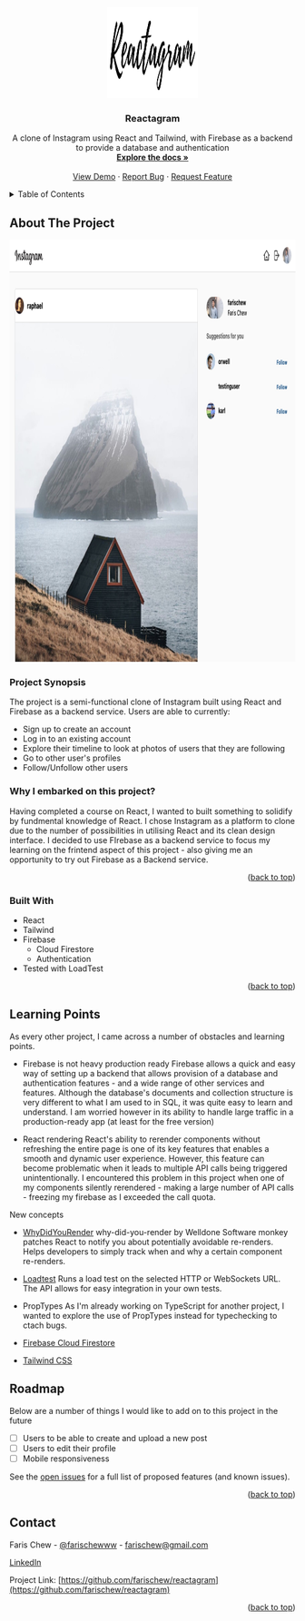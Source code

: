 <!-- PROJECT LOGO -->
<br />
<div align="center">
  <a href="https://github.com/farischew/reactagram">
    <img src="./public/images/logo.png" alt="Logo" width="160" height="160">
  </a>

<h3 align="center">Reactagram</h3>

  <p align="center">
    A clone of Instagram using React and Tailwind, with Firebase as a backend to provide a database and authentication
    <br />
    <a href="https://github.com/farischew/reactagram"><strong>Explore the docs »</strong></a>
    <br />
    <br />
    <a href="https://reactagram-gray.vercel.app/">View Demo</a>
    ·
    <a href="https://github.com/farischew/reactagram/issues">Report Bug</a>
    ·
    <a href="https://github.com/farischew/reactagram/issues">Request Feature</a>
  </p>
</div>

<!-- TABLE OF CONTENTS -->
<details>
  <summary>Table of Contents</summary>
  <ol>
    <li>
      <a href="#about-the-project">About The Project</a>
      <ul>
        <li><a href="#built-with">Built With</a></li>
      </ul>
    </li>
    <li><a href="#learning-points">Learning Points</a></li>
    <li><a href="#roadmap">Roadmap</a></li>
    <li><a href="#contact">Contact</a></li>
  </ol>
</details>

<!-- ABOUT THE PROJECT -->

## About The Project

<a href="https://github.com/farischew/reactagram">
  <img src="./public/images/visualdemo.jpg" alt="Logo" width="1000" height="744">
</a>

### Project Synopsis

The project is a semi-functional clone of Instagram built using React and Firebase as a backend service.
Users are able to currently:

- Sign up to create an account
- Log in to an existing account
- Explore their timeline to look at photos of users that they are following
- Go to other user's profiles
- Follow/Unfollow other users

### Why I embarked on this project?

Having completed a course on React, I wanted to built something to solidify by fundmental knowledge of React. I chose Instagram as a platform to clone due to the number of possibilities in utilising React and its clean design interface. I decided to use FIrebase as a backend service to focus my learning on the frintend aspect of this project - also giving me an opportunity to try out Firebase as a Backend service.

<p align="right">(<a href="#readme-top">back to top</a>)</p>

### Built With

- React
- Tailwind
- Firebase
  - Cloud Firestore
  - Authentication
- Tested with LoadTest

<p align="right">(<a href="#readme-top">back to top</a>)</p>

<!-- Learning Points -->

## Learning Points

As every other project, I came across a number of obstacles and learning points.

- Firebase is not heavy production ready
  Firebase allows a quick and easy way of setting up a backend that allows provision of a database and authentication features - and a wide range of other services and features. Although the database's documents and collection structure is very different to what I am used to in SQL, it was quite easy to learn and understand. I am worried however in its ability to handle large traffic in a production-ready app (at least for the free version)

- React rendering
  React's ability to rerender components without refreshing the entire page is one of its key features that enables a smooth and dynamic user experience. However, this feature can become problematic when it leads to multiple API calls being triggered unintentionally. I encountered this problem in this project when one of my components silently rerendered - making a large number of API calls - freezing my firebase as I exceeded the call quota.

New concepts

- <a href="https://github.com/welldone-software/why-did-you-render">WhyDidYouRender</a>
  why-did-you-render by Welldone Software monkey patches React to notify you about potentially avoidable re-renders. Helps developers to simply track when and why a certain component re-renders.

- <a href="https://github.com/alexfernandez/loadtest">Loadtest</a>
  Runs a load test on the selected HTTP or WebSockets URL. The API allows for easy integration in your own tests.

- PropTypes
  As I'm already working on TypeScript for another project, I wanted to explore the use of PropTypes instead for typechecking to ctach bugs.

- <a href="https://github.com/alexfernandez/loadtest">Firebase Cloud Firestore</a>

- <a href="https://tailwindcss.com/">Tailwind CSS</a>

<!-- ROADMAP -->

## Roadmap

Below are a number of things I would like to add on to this project in the future

- [ ] Users to be able to create and upload a new post
- [ ] Users to edit their profile
- [ ] Mobile responsiveness

See the [open issues](https://github.com/farischew/reactagram/issues) for a full list of proposed features (and known issues).

<p align="right">(<a href="#readme-top">back to top</a>)</p>

<!-- CONTACT -->

## Contact

Faris Chew - [@farischewww](https://twitter.com/farischewww) - farischew@gmail.com

[LinkedIn](https://www.linkedin.com/in/farischew/)

Project Link: [https://github.com/farischew/reactagram](https://github.com/farischew/reactagram)

<p align="right">(<a href="#readme-top">back to top</a>)</p>
